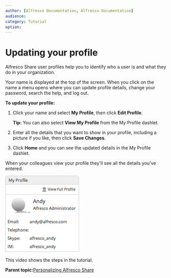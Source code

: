 ```yaml
---
author: [Alfresco Documentation, Alfresco Documentation]
audience: 
category: Tutorial
option: 
---
```


# Updating your profile

Alfresco Share user profiles help you to identify who a user is and what they do in your organization.

Your name is displayed at the top of the screen. When you click on the name a menu opens where you can update profile details, change your password, search the help, and log out.

**To update your profile:**

1.  Click your name and select **My Profile**, then click **Edit Profile**.

    **Tip:** You can also select **View My Profile** from the My Profile dashlet.

2.  Enter all the details that you want to show in your profile, including a picture if you like, then click **Save Changes**.

3.  Click **Home** and you can see the updated details in the My Profile dashlet.


When your colleagues view your profile they'll see all the details you've entered.

![My Profile](../images/gs-my-profile.png)

This video shows the steps in the tutorial.

  

**Parent topic:**[Personalizing Alfresco Share](../concepts/gs-personal-alfresco.md)

